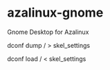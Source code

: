# azalinux-gnome
Gnome Desktop for Azalinux

dconf dump / > skel_settings

dconf load / < skel_settings
